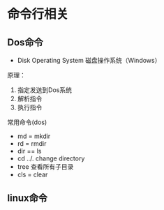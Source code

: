 # 命令行相关

## Dos命令

- Disk Operating System 磁盘操作系统（Windows）

原理：
1. 指定发送到Dos系统
2. 解析指令
3. 执行指令

常用命令(dos)

- md = mkdir
- rd = rmdir
- dir == ls
- cd ../. change directory
- tree 查看所有子目录
- cls = clear


## linux命令